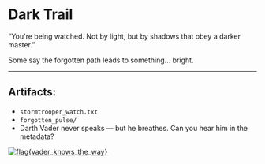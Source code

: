# Dark Trail

“You're being watched. Not by light, but by shadows that obey a darker master.”

Some say the forgotten path leads to something… bright.

---

## Artifacts:


- `stormtrooper_watch.txt`
- `forgotten_pulse/`
- Darth Vader never speaks — but he breathes. Can you hear him in the metadata?

<!-- ![vader](https://media.giphy.com/media/3o7aD2saalBwwftBIY/giphy.gif) -->
<a href="https://x.com/ShadowTiger01" target="_blank">
  <img src="https://media.giphy.com/media/3o7aD2saalBwvftBlY/giphy.gif" alt="flag{vader_knows_the_way}" />
</a>

